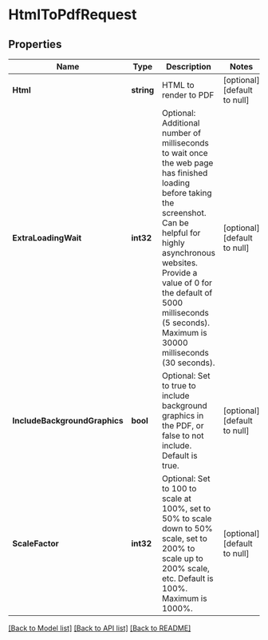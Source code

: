 # HtmlToPdfRequest

## Properties
Name | Type | Description | Notes
------------ | ------------- | ------------- | -------------
**Html** | **string** | HTML to render to PDF | [optional] [default to null]
**ExtraLoadingWait** | **int32** | Optional: Additional number of milliseconds to wait once the web page has finished loading before taking the screenshot.  Can be helpful for highly asynchronous websites. Provide a value of 0 for the default of 5000 milliseconds (5 seconds). Maximum is 30000 milliseconds (30 seconds). | [optional] [default to null]
**IncludeBackgroundGraphics** | **bool** | Optional: Set to true to include background graphics in the PDF, or false to not include.  Default is true. | [optional] [default to null]
**ScaleFactor** | **int32** | Optional: Set to 100 to scale at 100%, set to 50% to scale down to 50% scale, set to 200% to scale up to 200% scale, etc.  Default is 100%. Maximum is 1000%. | [optional] [default to null]

[[Back to Model list]](../README.md#documentation-for-models) [[Back to API list]](../README.md#documentation-for-api-endpoints) [[Back to README]](../README.md)


